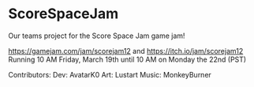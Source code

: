 # ScoreSpaceJam
Our teams project for the Score Space Jam game jam!

https://gamejam.com/jam/scorejam12 and https://itch.io/jam/scorejam12
Running 10 AM Friday, March 19th until 10 AM on Monday the 22nd (PST)

Contributors:
Dev: AvatarK0
Art: Lustart
Music: MonkeyBurner
